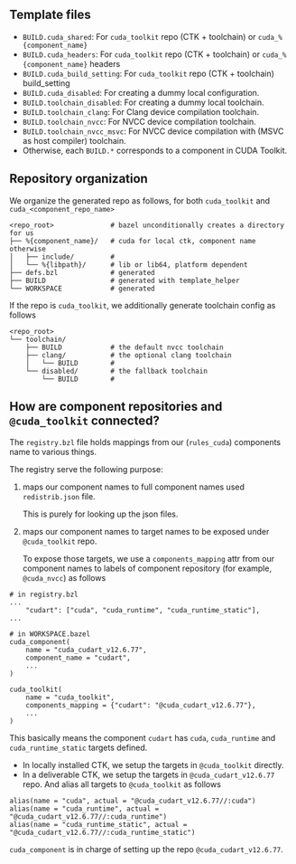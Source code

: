 ## Template files

- `BUILD.cuda_shared`: For `cuda_toolkit` repo (CTK + toolchain) or `cuda_%{component_name}`
- `BUILD.cuda_headers`: For `cuda_toolkit` repo (CTK + toolchain) or `cuda_%{component_name}` headers
- `BUILD.cuda_build_setting`: For `cuda_toolkit` repo (CTK + toolchain) build_setting
- `BUILD.cuda_disabled`: For creating a dummy local configuration.
- `BUILD.toolchain_disabled`: For creating a dummy local toolchain.
- `BUILD.toolchain_clang`: For Clang device compilation toolchain.
- `BUILD.toolchain_nvcc`: For NVCC device compilation toolchain.
- `BUILD.toolchain_nvcc_msvc`: For NVCC device compilation with (MSVC as host compiler) toolchain.
- Otherwise, each `BUILD.*` corresponds to a component in CUDA Toolkit.

## Repository organization

We organize the generated repo as follows, for both `cuda_toolkit` and `cuda_<component_repo_name>`

```
<repo_root>              # bazel unconditionally creates a directory for us
├── %{component_name}/   # cuda for local ctk, component name otherwise
│   ├── include/         #
│   └── %{libpath}/      # lib or lib64, platform dependent
├── defs.bzl             # generated
├── BUILD                # generated with template_helper
└── WORKSPACE            # generated
```

If the repo is `cuda_toolkit`, we additionally generate toolchain config as follows

```
<repo_root>
└── toolchain/
    ├── BUILD            # the default nvcc toolchain
    ├── clang/           # the optional clang toolchain
    │   └── BUILD        #
    └── disabled/        # the fallback toolchain
        └── BUILD        #
```

## How are component repositories and `@cuda_toolkit` connected?

The `registry.bzl` file holds mappings from our (`rules_cuda`) components name to various things.

The registry serve the following purpose:

1. maps our component names to full component names used `redistrib.json` file.

   This is purely for looking up the json files.

2. maps our component names to target names to be exposed under `@cuda_toolkit` repo.

   To expose those targets, we use a `components_mapping` attr from our component names to labels of component
   repository (for example, `@cuda_nvcc`) as follows

```starlark
# in registry.bzl
...
    "cudart": ["cuda", "cuda_runtime", "cuda_runtime_static"],
...

# in WORKSPACE.bazel
cuda_component(
    name = "cuda_cudart_v12.6.77",
    component_name = "cudart",
    ...
)

cuda_toolkit(
    name = "cuda_toolkit",
    components_mapping = {"cudart": "@cuda_cudart_v12.6.77"},
    ...
)
```

This basically means the component `cudart` has `cuda`, `cuda_runtime` and `cuda_runtime_static` targets defined.

- In locally installed CTK, we setup the targets in `@cuda_toolkit` directly.
- In a deliverable CTK, we setup the targets in `@cuda_cudart_v12.6.77` repo. And alias all targets to
  `@cuda_toolkit` as follows

```starlark
alias(name = "cuda", actual = "@cuda_cudart_v12.6.77//:cuda")
alias(name = "cuda_runtime", actual = "@cuda_cudart_v12.6.77//:cuda_runtime")
alias(name = "cuda_runtime_static", actual = "@cuda_cudart_v12.6.77//:cuda_runtime_static")
```

`cuda_component` is in charge of setting up the repo `@cuda_cudart_v12.6.77`.
